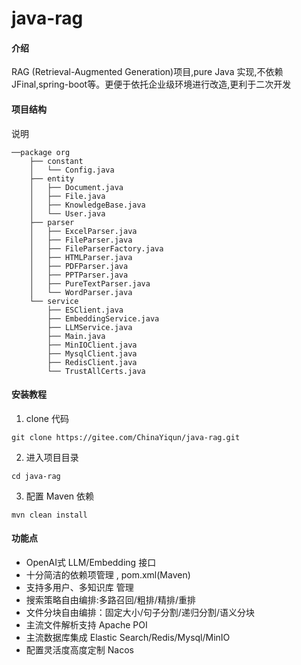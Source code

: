 # java-rag

#### 介绍
RAG (Retrieval-Augmented Generation)项目,pure Java 实现,不依赖JFinal,spring-boot等。更便于依托企业级环境进行改造,更利于二次开发

#### 项目结构
说明
```shell
──package org
    ├── constant
    │   └── Config.java
    ├── entity
    │   ├── Document.java
    │   ├── File.java
    │   ├── KnowledgeBase.java
    │   └── User.java
    ├── parser
    │   ├── ExcelParser.java
    │   ├── FileParser.java
    │   ├── FileParserFactory.java
    │   ├── HTMLParser.java
    │   ├── PDFParser.java
    │   ├── PPTParser.java
    │   ├── PureTextParser.java
    │   └── WordParser.java
    └── service
        ├── ESClient.java
        ├── EmbeddingService.java
        ├── LLMService.java
        ├── Main.java
        ├── MinIOClient.java
        ├── MysqlClient.java
        ├── RedisClient.java
        └── TrustAllCerts.java

```

#### 安装教程

1.  clone 代码
```shell
git clone https://gitee.com/ChinaYiqun/java-rag.git
```    
2. 进入项目目录
```shell
cd java-rag
```
3. 配置 Maven 依赖
```shell
mvn clean install
```


#### 功能点

- OpenAI式 LLM/Embedding 接口
- 十分简洁的依赖项管理 , pom.xml(Maven)
- 支持多用户、多知识库 管理
- 搜索策略自由编排:多路召回/粗排/精排/重排
- 文件分块自由编排：固定大小/句子分割/递归分割/语义分块
- 主流文件解析支持 Apache POI
- 主流数据库集成 Elastic Search/Redis/Mysql/MinIO
- 配置灵活度高度定制 Nacos